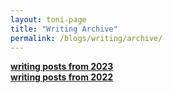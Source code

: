 ```yaml
---
layout: toni-page
title: "Writing Archive"
permalink: /blogs/writing/archive/
---
```

<b><a href="/blogs/writing/2023">writing posts from 2023</a></b>
<br><b><a href="/blogs/writing/2022">writing posts from 2022</a></b>
